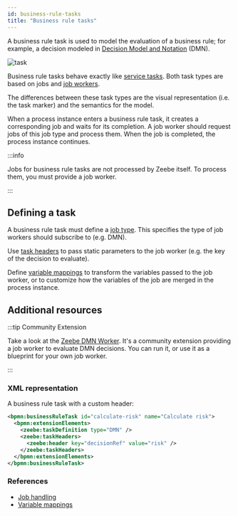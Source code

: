 ```yaml
---
id: business-rule-tasks
title: "Business rule tasks"
---
```


A business rule task is used to model the evaluation of a business rule; for example, a decision
modeled in [Decision Model and Notation](https://www.omg.org/dmn/) (DMN).

![task](assets/business-rule-task.png)

Business rule tasks behave exactly like [service tasks](../service-tasks/service-tasks.md). Both
task types are based on jobs and [job workers](../../../components/concepts/job-workers.md).

The differences between these task types are the visual representation (i.e. the task marker) and
the semantics for the model.

When a process instance enters a business rule task, it creates a corresponding job and waits for
its completion. A job worker should request jobs of this job type and process them. When the job is
completed, the process instance continues.

:::info 

Jobs for business rule tasks are not processed by Zeebe itself. To process them, you must provide a job worker.

:::

## Defining a task

A business rule task must define a [job type](../service-tasks/service-tasks#task-definition). This
specifies the type of job workers should subscribe to (e.g. DMN).

Use [task headers](../service-tasks/service-tasks#task-headers) to pass static parameters to the job
worker (e.g. the key of the decision to evaluate).

Define [variable mappings](../service-tasks/service-tasks#variable-mappings) to transform the
variables passed to the job worker, or to customize how the variables of the job are merged
in the process instance.

## Additional resources

:::tip Community Extension

Take a look at the [Zeebe DMN Worker](https://github.com/camunda-community-hub/zeebe-dmn-worker).
It's a community extension providing a job worker to evaluate DMN decisions. You can run it, or
use it as a blueprint for your own job worker.

:::

### XML representation

A business rule task with a custom header:

```xml
<bpmn:businessRuleTask id="calculate-risk" name="Calculate risk">
  <bpmn:extensionElements>
    <zeebe:taskDefinition type="DMN" />
    <zeebe:taskHeaders>
      <zeebe:header key="decisionRef" value="risk" />
    </zeebe:taskHeaders>
  </bpmn:extensionElements>
</bpmn:businessRuleTask>
```

### References

- [Job handling](/components/concepts/job-workers.md)
- [Variable mappings](/components/concepts/variables.md#inputoutput-variable-mappings)
